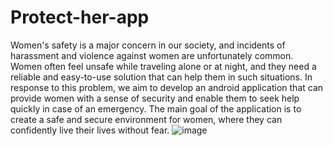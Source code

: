 # Protect-her-app

Women's safety is a major concern in our society, and incidents of harassment and violence
against women are unfortunately common. Women often feel unsafe while traveling alone or at night,
and they need a reliable and easy-to-use solution that can help them in such situations. In response to
this problem, we aim to develop an android application that can provide women with a sense of security
and enable them to seek help quickly in case of an emergency. The main goal of the application is to
create a safe and secure environment for women, where they can confidently live their lives without
fear.
![image](https://github.com/BHUVANESHWARAN123/Protect-her-app/assets/70312003/10435824-ef51-4449-8774-39d2be394570)
